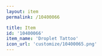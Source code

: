 ```yaml
---
layout: item
permalink: /10400066

title: Item
id: '10400066'
item_name: 'Droplet Tattoo'
icon_url: 'customize/10400065.png'
---
```

